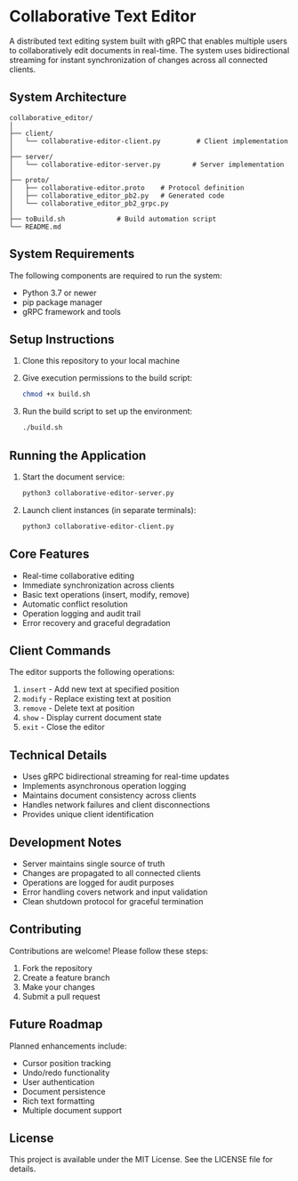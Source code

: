 # Collaborative Text Editor

A distributed text editing system built with gRPC that enables multiple users to collaboratively edit documents in real-time. The system uses bidirectional streaming for instant synchronization of changes across all connected clients.

## System Architecture

```
collaborative_editor/
│
├── client/
│   └── collaborative-editor-client.py         # Client implementation
│
├── server/
│   └── collaborative-editor-server.py        # Server implementation
│
├── proto/
│   ├── collaborative-editor.proto    # Protocol definition
│   ├── collaborative_editor_pb2.py   # Generated code
│   └── collaborative_editor_pb2_grpc.py
│
├── toBuild.sh             # Build automation script
└── README.md
```

## System Requirements

The following components are required to run the system:

- Python 3.7 or newer
- pip package manager
- gRPC framework and tools

## Setup Instructions

1. Clone this repository to your local machine

2. Give execution permissions to the build script:
   ```bash
   chmod +x build.sh
   ```

3. Run the build script to set up the environment:
   ```bash
   ./build.sh
   ```

## Running the Application

1. Start the document service:
   ```bash
   python3 collaborative-editor-server.py
   ```

2. Launch client instances (in separate terminals):
   ```bash
   python3 collaborative-editor-client.py
   ```

## Core Features

- Real-time collaborative editing
- Immediate synchronization across clients
- Basic text operations (insert, modify, remove)
- Automatic conflict resolution
- Operation logging and audit trail
- Error recovery and graceful degradation

## Client Commands

The editor supports the following operations:

1. `insert` - Add new text at specified position
2. `modify` - Replace existing text at position
3. `remove` - Delete text at position
4. `show` - Display current document state
5. `exit` - Close the editor

## Technical Details

- Uses gRPC bidirectional streaming for real-time updates
- Implements asynchronous operation logging
- Maintains document consistency across clients
- Handles network failures and client disconnections
- Provides unique client identification

## Development Notes

- Server maintains single source of truth
- Changes are propagated to all connected clients
- Operations are logged for audit purposes
- Error handling covers network and input validation
- Clean shutdown protocol for graceful termination

## Contributing

Contributions are welcome! Please follow these steps:

1. Fork the repository
2. Create a feature branch
3. Make your changes
4. Submit a pull request

## Future Roadmap

Planned enhancements include:

- Cursor position tracking
- Undo/redo functionality
- User authentication
- Document persistence
- Rich text formatting
- Multiple document support

## License

This project is available under the MIT License. See the LICENSE file for details.
